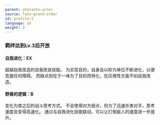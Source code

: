 ```yaml
---
parent: atalante-alter
source: fate-grand-order
id: profile-3
language: zh
weight: 3
---
```


### 羁绊达到Lv.3后开放

#### 自我进化：EX

超越自我改造的自我改良技能。
为实现目的，自身会以秒为单位不断进化，以便克服任何障碍。
而缺点则在于一味为了目的而特化，在应用性方面不如自我改造。

#### 野兽的逻辑：B

变化为兽之后的战斗思考方式。
不会使用对方弱点，但为了迅速杀害对手，思考速度会变得高速化。
通过与自我进化技能联动，可以让打倒敌人的速度进一步提升。
